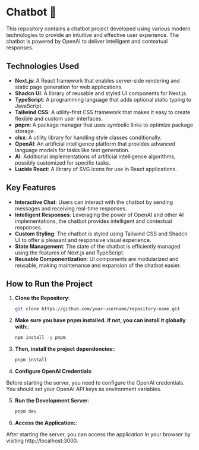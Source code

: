 # Chatbot 🤖

This repository contains a chatbot project developed using various modern technologies to provide an intuitive and effective user experience. The chatbot is powered by OpenAI to deliver intelligent and contextual responses.

## Technologies Used

- **Next.js**: A React framework that enables server-side rendering and static page generation for web applications.
- **Shadcn UI**: A library of reusable and styled UI components for Next.js.
- **TypeScript**: A programming language that adds optional static typing to JavaScript.
- **Tailwind CSS**: A utility-first CSS framework that makes it easy to create flexible and custom user interfaces.
- **pnpm**: A package manager that uses symbolic links to optimize package storage.
- **clsx**: A utility library for handling style classes conditionally.
- **OpenAI**: An artificial intelligence platform that provides advanced language models for tasks like text generation.
- **AI**: Additional implementations of artificial intelligence algorithms, possibly customized for specific tasks.
- **Lucide React**: A library of SVG icons for use in React applications.

## Key Features

- **Interactive Chat**: Users can interact with the chatbot by sending messages and receiving real-time responses.
- **Intelligent Responses**: Leveraging the power of OpenAI and other AI implementations, the chatbot provides intelligent and contextual responses.
- **Custom Styling**: The chatbot is styled using Tailwind CSS and Shadcn UI to offer a pleasant and responsive visual experience.
- **State Management**: The state of the chatbot is efficiently managed using the features of Next.js and TypeScript.
- **Reusable Componentization**: UI components are modularized and reusable, making maintenance and expansion of the chatbot easier.

## How to Run the Project

1. **Clone the Repository**:

   ```bash
   git clone https://github.com/your-username/repository-name.git
   
2. **Make sure you have pnpm installed. If not, you can install it globally with:**:

   ```bash
   npm install -g pnpm

3. **Then, install the project dependencies:**:

   ```bash
   pnpm install

4. **Configure OpenAI Credentials**:

Before starting the server, you need to configure the OpenAI credentials. You should set your OpenAI API keys as environment variables.

5. **Run the Development Server**:

   ```bash
   pnpm dev
6. **Access the Application:**:

 After starting the server, you can access the application in your browser by visiting http://localhost:3000.



